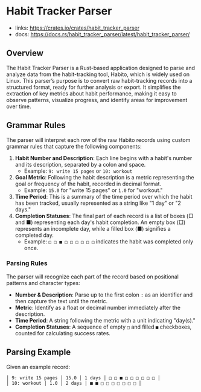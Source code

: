 # Habit Tracker Parser

- links: https://crates.io/crates/habit_tracker_parser
- docs: https://docs.rs/habit_tracker_parser/latest/habit_tracker_parser/

## Overview

The Habit Tracker Parser is a Rust-based application designed to parse and analyze data from the habit-tracking tool, Habito, which is widely used on Linux. This parser’s purpose is to convert raw habit-tracking records into a structured format, ready for further analysis or export. It simplifies the extraction of key metrics about habit performance, making it easy to observe patterns, visualize progress, and identify areas for improvement over time.

## Grammar Rules

The parser will interpret each row of the raw Habito records using custom grammar rules that capture the following components:
1. **Habit Number and Description**: Each line begins with a habit's number and its description, separated by a colon and space.
   - Example: `9: write 15 pages` or `10: workout`
2. **Goal Metric**: Following the habit description is a metric representing the goal or frequency of the habit, recorded in decimal format.
   - Example: `15.0` for "write 15 pages" or `1.0` for "workout."
3. **Time Period**: This is a summary of the time period over which the habit has been tracked, usually represented as a string like "1 day" or "2 days."
4. **Completion Statuses**: The final part of each record is a list of boxes (□ and ■) representing each day's habit completion. An empty box (□) represents an incomplete day, while a filled box (■) signifies a completed day.
   - Example: `□ □ ■ □ □ □ □ □ □` indicates the habit was completed only once.

### Parsing Rules

The parser will recognize each part of the record based on positional patterns and character types:
- **Number & Description**: Parse up to the first colon `:` as an identifier and then capture the text until the metric.
- **Metric**: Identify as a float or decimal number immediately after the description.
- **Time Period**: A string following the metric with a unit indicating "day(s)."
- **Completion Statuses**: A sequence of empty `□` and filled `■` checkboxes, counted for calculating success rates.

## Parsing Example

Given an example record:

```
│ 9: write 15 pages │ 15.0 │ 1 days │ □ □ ■ □ □ □ □ □ □ │ 
│ 10: workout │ 1.0 │ 2 days │ ■ ■ □ □ □ □ □ □ □ │
```
